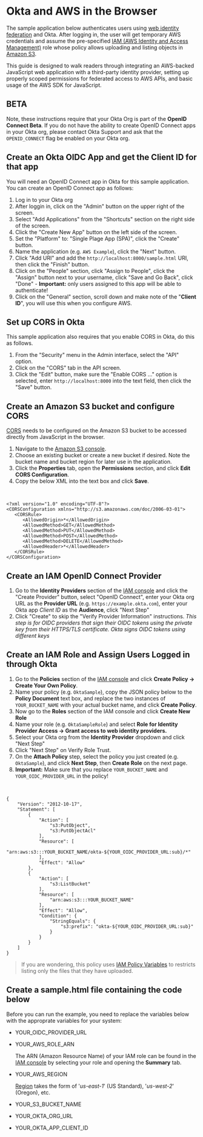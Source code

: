 # Okta and AWS in the Browser

The sample application below authenticates users using [web identity
federation](http://docs.aws.amazon.com/STS/latest/UsingSTS/web-identity-federation.html) and Okta. After logging in, the user will get
temporary AWS credentials and assume the pre-specified [IAM (AWS
Identity and Access Management)](http://docs.aws.amazon.com/IAM/latest/UserGuide/roles-toplevel.html) role whose policy allows uploading
and listing objects in [Amazon S3](http://aws.amazon.com/s3/).

This guide is designed to walk readers through integrating an
AWS-backed JavaScript web application with a third-party identity
provider, setting up properly scoped permissions for federated access
to AWS APIs, and basic usage of the AWS SDK for JavaScript.

## BETA

Note, these instructions require that your Okta Org is part of the
**OpenID Connect Beta**. If you do not have the ability to create
OpenID Connect apps in your Okta org, please contact Okta Support
and ask that the `OPENID_CONNECT` flag be enabled on your Okta org.

## Create an Okta OIDC App and get the Client ID for that app

You will need an OpenID Connect app in Okta for this sample
application. You can create an OpenID Connect app as follows:

1.  Log in to your Okta org
2.  After loggin in, click on the "Admin" button on the upper right
    of the screen.
3.  Select "Add Applications" from the "Shortcuts" section on the
    right side of the screen.
4.  Click the "Create New App" button on the left side of the
    screen.
5.  Set the "Platform" to: "Single Plage App (SPA)", click the
    "Create" button.
6.  Name the application (e.g. `AWS Example`), click the "Next" button.
7.  Click "Add URI" and add the `http://localhost:8000/sample.html`
          URI, then click the "Finish" button.
8.  Click on the "People" section, click "Assign to People", click
    the "Assign" button next to your username, click "Save and Go
    Back", click "Done" - **Important:** only users assigned to this
    app will be able to authenticate!
9.  Click on the "General" section, scroll down and make note of the
    "**Client ID**", you will use this when you configure AWS.

## Set up CORS in Okta

This sample application also requires that you enable CORS in Okta,
do this as follows.

1.  From the "Security" menu in the Admin interface, select the
    "API" option.
2.  Click on the "CORS" tab in the API screen.
3.  Click the "Edit" button, make sure the "Enable CORS &#x2026;" option
    is selected, enter `http://localhost:8000` into the text field,
    then click the "Save" button.

## Create an Amazon S3 bucket and configure CORS

[CORS](http://en.wikipedia.org/wiki/Cross-origin_resource_sharing) needs to be configured on the Amazon S3 bucket to be accessed
directly from JavaScript in the browser.

1.  Navigate to the [Amazon S3 console](https://console.aws.amazon.com/s3/home).
2.  Choose an existing bucket or create a new bucket if
    desired. Note the bucket name and bucket region for later use in
    the application.
3.  Click the **Properties** tab, open the **Permissions** section, and
    click **Edit CORS Configuration**.
4.  Copy the below XML into the text box and click **Save**.

&nbsp;

    <?xml version="1.0" encoding="UTF-8"?>
    <CORSConfiguration xmlns="http://s3.amazonaws.com/doc/2006-03-01">
       <CORSRule>
          <AllowedOrigin>*</AllowedOrigin>
          <AllowedMethod>GET</AllowedMethod>
          <AllowedMethod>PUT</AllowedMethod>
          <AllowedMethod>POST</AllowedMethod>
          <AllowedMethod>DELETE</AllowedMethod>
          <AllowedHeader>*</AllowedHeader>
       </CORSRule>
    </CORSConfiguration>

## Create an IAM OpenID Connect Provider

1.  Go to the **Identity Providers** section of the [IAM console](https://console.aws.amazon.com/iam/home#policies) and
    click the "Create Provider" button, select "OpenID Connect",
    enter your Okta org URL as the **Provider URL**
    (e.g. `https://example.okta.com`), enter your Okta app *Client ID* as the
    **Audience**, click "Next Step"
2.  Click "Create" to skip the "Verify Provider Information" instructions.
    *This step is for OIDC providers that sign their OIDC tokens*
    *using the private key from their HTTPS/TLS certificate. Okta*
    *signs OIDC tokens using different keys*

## Create an IAM Role and Assign Users Logged in through Okta

1.  Go to the **Policies** section of the [IAM console](https://console.aws.amazon.com/iam/home#policies) and click
    **Create Policy → Create Your Own Policy**.
2.  Name your policy (e.g. `OktaSample`), copy the JSON policy
    below to the **Policy Document** text box, and replace the two
    instances of `YOUR_BUCKET_NAME` with your actual bucket name, and
    click **Create Policy**.
3.  Now go to the **Roles** section of the IAM console and click
    **Create New Role**
4.  Name your role (e.g. `OktaSampleRole`) and select
    **Role for Identity Provider Access → Grant access to web identity providers.**
5.  Select your Okta org from the **Identity Provider** dropdown and
    click "Next Step"
6.  Click "Next Step" on Verify Role Trust.
7.  On the **Attach Policy** step, select the policy you just created
    (e.g. `OktaSample`), and click **Next Step**, then **Create Role**
    on the next page.
8.  **Important:** Make sure that you replace `YOUR_BUCKET_NAME` and
    `YOUR_OIDC_PROVIDER_URL` in the policy!

&nbsp;

    {
        "Version": "2012-10-17",
        "Statement": [
            {
                "Action": [
                    "s3:PutObject",
                    "s3:PutObjectAcl"
                ],
                "Resource": [
                    "arn:aws:s3:::YOUR_BUCKET_NAME/okta-${YOUR_OIDC_PROVIDER_URL:sub}/*"
                ],
                "Effect": "Allow"
            },
            {
                "Action": [
                    "s3:ListBucket"
                ],
                "Resource": [
                    "arn:aws:s3:::YOUR_BUCKET_NAME"
                ],
                "Effect": "Allow",
                "Condition": {
                    "StringEquals": {
                        "s3:prefix": "okta-${YOUR_OIDC_PROVIDER_URL:sub}"
                    }
                }
            }
        ]
    }

> If you are wondering, this policy uses [IAM Policy Variables](http://docs.aws.amazon.com/IAM/latest/UserGuide/reference_policies_variables.html) to
> restricts listing only the files that they have uploaded.

## Create a sample.html file containing the code below

Before you can run the example, you need to replace the variables
below with the approprate variables for your system:
-   YOUR\_OIDC\_PROVIDER\_URL
-   YOUR\_AWS\_ROLE\_ARN

    The ARN (Amazon Resource Name) of your IAM role can be found in
    the [IAM console](https://console.aws.amazon.com/iam/home?#roles) by selecting your role and opening the **Summary**
    tab.

-   YOUR\_AWS\_REGION

    [Region](http://docs.aws.amazon.com/general/latest/gr/rande.html) takes the form of '*us-east-1*' (US Standard),
    '*us-west-2*' (Oregon), etc.

-   YOUR\_S3\_BUCKET\_NAME
-   YOUR\_OKTA\_ORG\_URL
-   YOUR\_OKTA\_APP\_CLIENT\_ID

    <!DOCTYPE html>
    <html>
      <head>
        <title>AWS and Okta - Sample Application</title>
        <script src="//sdk.amazonaws.com/js/aws-sdk-2.3.7.js"></script>
        <script src="/js/okta-sign-in.min.js" type="text/javascript"></script>
        <link href="/css/okta-sign-in.min.css" type="text/css" rel="stylesheet">
        <link href="/css/okta-theme.css" type="text/css" rel="stylesheet">
      </head>
      <body>
        <div id="okta-login-container"></div>
        <div id="upload-dialog" style="display:none">
          <input type="file" id="file-chooser" />
          <button id="upload-button" style="display:block">Upload to S3</button>
        </div>
        <div id="results"></div>
        <script type="text/javascript">
          // e.g.: example.okta.com
          var AWS_OIDC_PROVIDER_URL = 'YOUR_OIDC_PROVIDER_URL';
          // e.g.: arn:aws:iam::123456789012:role/OktaSampleRole
          var AWS_ROLE_ARN = 'YOUR_AWS_ROLE_ARN';
          // e.g.: us-east-1
          var AWS_REGION = 'YOUR_AWS_REGION';
          // e.g.: example-s3-bucket
          var AWS_S3_BUCKET_NAME = 'YOUR_S3_BUCKET_NAME';

          // e.g.: https://example.okta.com
          var OKTA_ORG_URL = 'YOUR_OKTA_ORG_URL';
          // e.g.: aBCdEf0GhiJkLMno1pq2
          var OKTA_CLIENT_ID = 'YOUR_OKTA_APP_CLIENT_ID';

          AWS.config.region = AWS_REGION;
          AWS.config.logger = console;

          var oktaUserId;
          var bucket;

          var fileChooser = document.getElementById('file-chooser');
          var button = document.getElementById('upload-button');
          var results = document.getElementById('results');
          var oktaLoginContainer = document.getElementById('okta-login-container');
          var uploadDialog = document.getElementById('upload-dialog');

          button.addEventListener('click', function () {
              var file = fileChooser.files[0];
              if (file) {
                  results.innerHTML = '';
                  // e.g.: "okta-00u0abcd1eFghIJKl2m3/Ajax-loader.gif"
                  var objKey = 'okta-' + oktaUserId + '/' + file.name;
                  var params = {
                      Key: objKey,
                      ContentType: file.type,
                      Body: file,
                      ACL: 'public-read'
                  };
                  bucket.putObject(params, function (err, data) {
                      if (err) {
                          results.innerHTML = 'ERROR: ' + err;
                      } else {
                          listObjs();
                      }
                  });
              } else {
                  results.innerHTML = 'Nothing to upload.';
              }
          }, false);

          function listObjs() {
              var prefix = 'okta-' + oktaUserId;
              bucket.listObjects({ Prefix: prefix }, function (err, data) {
                  if (err) {
                      results.innerHTML = 'ERROR: ' + err;
                  } else {
                      var objKeys = "";
                      data.Contents.forEach(function (obj) {
                          objKeys += obj.Key + "<br>";
                      });
                      results.innerHTML = objKeys;
                  }
              });
          }

          var oktaSignIn = new OktaSignIn({
              authParams: {
                  responseType: 'id_token',
                  responseMode: 'okta_post_message',
                  scopes: ['openid', 'groups']
              },
              clientId: OKTA_CLIENT_ID,
              baseUrl: OKTA_ORG_URL
          });

          oktaSignIn.renderEl(
              { el: '#okta-login-container' },
              function (res) {
                  if (res.status === 'SUCCESS') {
                      console.log('User successfully authenticated');
                      console.log(res);
                      oktaUserId = res.claims.sub;
                      AWS.config.credentials = new AWS.WebIdentityCredentials({
                          RoleArn: AWS_ROLE_ARN,
                          WebIdentityToken: res.idToken
                      });
                      AWS.config.credentials.get(function(err) {
                          if (err) {
                              console.log("Error creating AWS Web Identity: " + err);
                              return;
                          }
                          bucket = new AWS.S3({
                              params: {
                                  Bucket: AWS_S3_BUCKET_NAME
                              }
                          });
                          oktaLoginContainer.style.display = 'none';
                          uploadDialog.style.display = 'block';
                          listObjs();
                      });
                  } else {
                      console.log('Login status is not "SUCCESS"');
                      console.log(res);
                  }
              }
          );
        </script>
      </body>
    </html>

## Run the Sample

Start a webserver on your server on port 8000 and visit
<http://localhost:8000/sample.html>

If you are on Mac OS X or Linux, you can use Python to
start a webserver for you: `cd` to the directory where
`sample.html` is located, then run this command:

    python -m SimpleHTTPServer 8000

## About the Sample

This sample application is designed to show you how to:
-   Use the AWS Web Identity Federation and Okta to authenticate
    users.
-   Assign user-specific write permissions at the prefix level with
    IAM role policy so that users can't overwrite or change other
    users' objects.
-   Instantiate an [Amazon Simple Storage Service (Amazon S3)](https://aws.amazon.com/s3/) client.
-   Use **<input type="file" />** tag that calls the browser's native
    file interface, and upload the chosen file to an Amazon S3
    bucket, with 'public-read' permissions.

## Additional Resources

For in-depth user guides, API documentation, developer forums, and
other developer resources, see the AWS SDK for JavaScript in the
Browser page.

# Code

This section describes the code used in this sample
application. You only need to read this if you want to learn more
about how the sample application works.

This sample consists of two logical components:
1.  The HTML for a sample Single Page Application
2.  The JavaScript that powers this sample Single Page Application

## sample.html

The HTML for this sample is below. By default we show the Okta
Sign-In Widget and hide the `upload-dialog` `<div>` with the
buttons for uploading files to S3.

After a successful login, we will hide the Okta Sign-In Widget and
show the `upload-dialog` `<div>`.

The JavaScript that powers this sample is covered in the next section.

    <!DOCTYPE html>
    <html>
      <head>
        <title>AWS and Okta - Sample Application</title>
        <script src="//sdk.amazonaws.com/js/aws-sdk-2.3.7.js"></script>
        <script src="/js/okta-sign-in.min.js" type="text/javascript"></script>
        <link href="/css/okta-sign-in.min.css" type="text/css" rel="stylesheet">
        <link href="/css/okta-theme.css" type="text/css" rel="stylesheet">
      </head>
      <body>
        <div id="okta-login-container"></div>
        <div id="upload-dialog" style="display:none">
          <input type="file" id="file-chooser" />
          <button id="upload-button" style="display:block">Upload to S3</button>
        </div>
        <div id="results"></div>
        <script type="text/javascript">
          <<sample-javascript>>
        </script>
      </body>
    </html>

## JavaScript for sample.html

The most important part of this sample is the configuration
variables for AWS and Okta.

For AWS, we need the following:
1.  The **domain name** for an **OIDC provider**.

    This is the domain name for the Okta org that you are connecting
    to AWS. It will look something like "example.okta.com" or
    "example.oktapreview.com"

2.  An **AWS Role ARN**.

    The [Amazon Resource Name](http://docs.aws.amazon.com/general/latest/gr/aws-arns-and-namespaces.html) for the IAM Role that Okta users will
    be placed into.

3.  The **AWS Region** you've configured your IAM OpenID Connect
    Provider in.

4.  The **S3 Bucket** that yor AWS Role grants permissions to.

The JavaScript in `sample.html` is described below.

The variables below are needed to configure the AWS JS SDK:

    // e.g.: example.okta.com
    var AWS_OIDC_PROVIDER_URL = 'YOUR_OIDC_PROVIDER_URL';
    // e.g.: arn:aws:iam::123456789012:role/OktaSampleRole
    var AWS_ROLE_ARN = 'YOUR_AWS_ROLE_ARN';
    // e.g.: us-east-1
    var AWS_REGION = 'YOUR_AWS_REGION';
    // e.g.: example-s3-bucket
    var AWS_S3_BUCKET_NAME = 'YOUR_S3_BUCKET_NAME';

For Okta, we need the following:
1.  The Okta org URL
2.  The Client ID for the Okta app that users will be assigned to.

The variables below are needed to configure the Okta Sign-In widget:

    // e.g.: https://example.okta.com
    var OKTA_ORG_URL = 'YOUR_OKTA_ORG_URL';
    // e.g.: aBCdEf0GhiJkLMno1pq2
    var OKTA_CLIENT_ID = 'YOUR_OKTA_APP_CLIENT_ID';

This code initializes the AWS JavaScript SDK. We also configure the
SDK to send logging information to the JavaScript console.

    AWS.config.region = AWS_REGION;
    AWS.config.logger = console;

The variables below are global variables that are used to
communicate between the various event handlers and callbacks in
this example.

`oktaUserId` is set after a user sucessfully authenticates with the
Okta Sign-In Widget.

`bucket` is used to pass S3 bucket information between the
authentication code, the function that lists the contents of the
bucket, and the function which handles click events on the "Upload
to S3" button.

    var oktaUserId;
    var bucket;

The variables below are selectors for the various HTML elements
that are used in this sample.

    var fileChooser = document.getElementById('file-chooser');
    var button = document.getElementById('upload-button');
    var results = document.getElementById('results');
    var oktaLoginContainer = document.getElementById('okta-login-container');
    var uploadDialog = document.getElementById('upload-dialog');

This code sets up a event listener for the "Upload to S3"
button. The "Upload to S3" button is hidden until a user has
succesfully authentiated against Okta and AWS. Note the use
of the `bucket` global variable, which is only populated after a
user sucessfully authenticates.

    button.addEventListener('click', function () {
        var file = fileChooser.files[0];
        if (file) {
            results.innerHTML = '';
            // e.g.: "okta-00u0abcd1eFghIJKl2m3/Ajax-loader.gif"
            var objKey = 'okta-' + oktaUserId + '/' + file.name;
            var params = {
                Key: objKey,
                ContentType: file.type,
                Body: file,
                ACL: 'public-read'
            };
            bucket.putObject(params, function (err, data) {
                if (err) {
                    results.innerHTML = 'ERROR: ' + err;
                } else {
                    listObjs();
                }
            });
        } else {
            results.innerHTML = 'Nothing to upload.';
        }
    }, false);

This function is called after a successful user authentication. It
lists all of the S3 objects that a user has permision to see. Note
that our S3 policy only allows users to see files that the
uploaded. These users are scoped to an S3 `Prefix` which contains
their user id.

    function listObjs() {
        var prefix = 'okta-' + oktaUserId;
        bucket.listObjects({ Prefix: prefix }, function (err, data) {
            if (err) {
                results.innerHTML = 'ERROR: ' + err;
            } else {
                var objKeys = "";
                data.Contents.forEach(function (obj) {
                    objKeys += obj.Key + "<br>";
                });
                results.innerHTML = objKeys;
            }
        });
    }

This code sets up `oktaSignIn` to be an instance of the
`OktaSignIn` widget. The `authParams` are telling the Okta Sign-In
Widget that we want an OIDC `id_token`, that will use the
`okta_post_message` response mode to communicate with Okta. The
`openid` scope is needed to get an OIDC response. The `groups`
scope tells Okta to include a user's groups in the OIDC `id_token`.

    var oktaSignIn = new OktaSignIn({
        authParams: {
            responseType: 'id_token',
            responseMode: 'okta_post_message',
            scopes: ['openid', 'groups']
        },
        clientId: OKTA_CLIENT_ID,
        baseUrl: OKTA_ORG_URL
    });

Finally, we initialize the Okta Sign-In Widget. For the purposes of
this example, we only hand the "SUCCESS" state. You would want to
handle the other states in production code.

See below for details on the code that is run on the "SUCCESS" state.

    oktaSignIn.renderEl(
        { el: '#okta-login-container' },
        function (res) {
            if (res.status === 'SUCCESS') {
                console.log('User successfully authenticated');
                console.log(res);
                oktaUserId = res.claims.sub;
                AWS.config.credentials = new AWS.WebIdentityCredentials({
                    RoleArn: AWS_ROLE_ARN,
                    WebIdentityToken: res.idToken
                });
                AWS.config.credentials.get(function(err) {
                    if (err) {
                        console.log("Error creating AWS Web Identity: " + err);
                        return;
                    }
                    bucket = new AWS.S3({
                        params: {
                            Bucket: AWS_S3_BUCKET_NAME
                        }
                    });
                    oktaLoginContainer.style.display = 'none';
                    uploadDialog.style.display = 'block';
                    listObjs();
                });
            } else {
                console.log('Login status is not "SUCCESS"');
                console.log(res);
            }
        }
    );

Upon a successful login, we do the following:
-   Log the value of the Okta user resource  "`res`" to the
    JavaScript `console`
-   Configure the `oktaUserId` global with the proper Okta User ID or
    "subject".
-   Use the OIDC id\_token (`res.idToken`) to configure a Web
    Identity Credentials object.

    console.log('User successfully authenticated');
    console.log(res);
    oktaUserId = res.claims.sub;
    AWS.config.credentials = new AWS.WebIdentityCredentials({
        RoleArn: AWS_ROLE_ARN,
        WebIdentityToken: res.idToken
    });

Once we have configured the `AWS.config.credentials` object, we
call the `.get()` method to use authenticate against AWS using
the OIDC id\_token we got from Okta.

After checking for an error (`err`), we do the following:
-   Define an AWS S3 `bucket` object in the context of a logged in
    user, for other parts of the example to use.
-   Hide the Okta Sign-In Widget (`oktaLoginContainer`)
-   Show the buttons for selecting a file and uploading it to S3 (`uploadDialog`)
-   List any objects that the user might have uploaded previously.

    AWS.config.credentials.get(function(err) {
        if (err) {
            console.log("Error creating AWS Web Identity: " + err);
            return;
        }
        bucket = new AWS.S3({
            params: {
                Bucket: AWS_S3_BUCKET_NAME
            }
        });
        oktaLoginContainer.style.display = 'none';
        uploadDialog.style.display = 'block';
        listObjs();
    });

